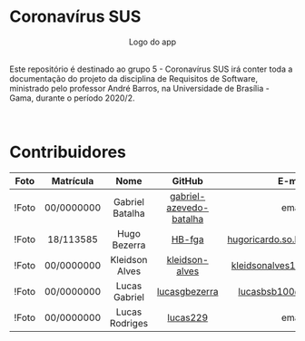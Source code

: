 # Coronavírus SUS

<div align="center">
  <!-- <img src= "docs/assets/logos/Promobit.png"/> -->
  Logo do app
</div>

<br />

Este repositório é destinado ao grupo 5 - Coronavírus SUS irá conter toda a documentação do projeto da disciplina de Requisitos de Software, ministrado pelo professor André Barros, na Universidade de Brasília - Gama, durante o período 2020/2.

<br />

# Contribuidores

|Foto | Matrícula | Nome | GitHub | E-mail|
|:--:|:--:|:--:|:--:|:--:|
| !Foto | 00/0000000 |Gabriel Batalha |[gabriel-azevedo-batalha](https://github.com/gabriel-azevedo-batalha)|email
| !Foto | 18/113585 | Hugo Bezerra | [HB-fga](https://github.com/HB-fga)| hugoricardo.so.be@gmail.com
| !Foto | 00/0000000 | Kleidson Alves | [kleidson-alves](https://github.com/kleidson-alves)| kleidsonalves15@gmail.com
| !Foto | 00/0000000 | Lucas Gabriel | [lucasgbezerra](https://github.com/lucasgbezerra) | lucasbsb100@gmail.com
| !Foto | 00/0000000| Lucas Rodriges| [lucas229](https://github.com/lucas229)| email
